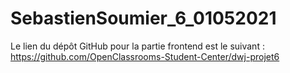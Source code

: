 # SebastienSoumier_6_01052021

Le lien du dépôt GitHub pour la partie frontend est le suivant : 
https://github.com/OpenClassrooms-Student-Center/dwj-projet6
